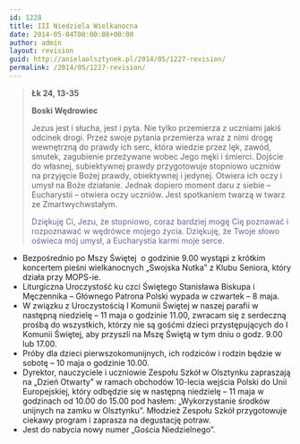 ```yaml
---
id: 1228
title: III Niedziela Wielkanocna
date: 2014-05-04T00:00:08+00:00
author: admin
layout: revision
guid: http://anielaolsztynek.pl/2014/05/1227-revision/
permalink: /2014/05/1227-revision/
---
```

> **Łk 24, 13-35**
> 
> **Boski Wędrowiec**
> 
> Jezus jest i słucha, jest i pyta. Nie tylko przemierza z uczniami jakiś odcinek drogi. Przez swoje pytania przemierza wraz z nimi drogę wewnętrzną do prawdy ich serc, która wiedzie przez lęk, zawód, smutek, zagubienie przeżywane wobec Jego męki i śmierci. Dojście do własnej, subiektywnej prawdy przygotowuje stopniowo uczniów na przyjęcie Bożej prawdy, obiektywnej i jedynej. Otwiera ich oczy i umysł na Boże działanie. Jednak dopiero moment daru z siebie &#8211; Eucharystii &#8211; otwiera oczy uczniów. Jest spotkaniem twarzą w twarz ze Zmartwychwstałym.
> 
> <span style="color: #666699;">Dziękuję Ci, Jezu, że stopniowo, coraz bardziej mogę Cię poznawać i rozpoznawać w wędrówce mojego życia. Dziękuję, że Twoje słowo oświeca mój umysł, a Eucharystia karmi moje serce.</span>

  * Bezpośrednio po Mszy Świętej  o godzinie 9.00 wystąpi z krótkim koncertem pieśni wielkanocnych &#8222;Swojska Nutka&#8221; z Klubu Seniora, który działa przy MOPS-ie.
  * Liturgiczna Uroczystość ku czci Świętego Stanisława Biskupa i Męczennika &#8211; Głównego Patrona Polski wypada w czwartek &#8211; 8 maja.
  * W związku z Uroczystością I Komunii Świętej w naszej parafii w następną niedzielę &#8211; 11 maja o godzinie 11.00, zwracam się z serdeczną prośbą do wszystkich, którzy nie są gośćmi dzieci przystępujących do I Komunii Świętej, aby przyszli na Mszę Świętą w tym dniu o godz. 9.00 lub 17.00.
  * Próby dla dzieci pierwszokomunijnych, ich rodziców i rodzin będzie w sobotę &#8211; 10 maja o godzinie 10.00.
  * Dyrektor, nauczyciele i uczniowie Zespołu Szkół w Olsztynku zapraszają na &#8222;Dzień Otwarty&#8221; w ramach obchodów 10-lecia wejścia Polski do Unii Europejskiej, który odbędzie się w następną niedzielę &#8211; 11 maja w godzinach od 10.00 do 15.00 pod hasłem: &#8222;Wykorzystanie środków unijnych na zamku w Olsztynku&#8221;. Młodzież Zespołu Szkół przygotowuje ciekawy program i zaprasza na degustację potraw.
  * Jest do nabycia nowy numer &#8222;Gościa Niedzielnego&#8221;.
